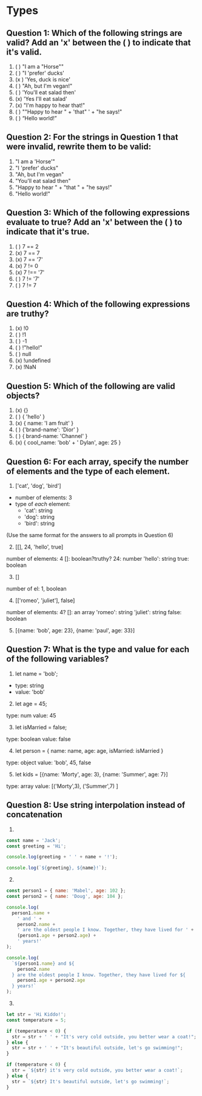 # Types

## Question 1: Which of the following strings are valid? Add an 'x' between the ( ) to indicate that it's valid.

1. ( ) "I am a "Horse""
2. ( ) "I 'prefer' ducks'
3. (x ) 'Yes, duck is nice'
4. ( ) "Ah, but I\'m vegan!"
5. ( ) 'You'll eat salad then'
6. (x) 'Yes I\'ll eat salad'
7. (x) "I'm happy to hear that!"
8. ( ) "\"Happy to hear " + 'that" ' + "he says!"
9. ( ) “Hello world!”

## Question 2: For the strings in Question 1 that were invalid, rewrite them to be valid:

1. "I am a 'Horse'"
2. "I 'prefer' ducks"
3. "Ah, but I'm vegan"
5. "You'll eat salad then"
8. "Happy to hear " + "that " + "he says!"
9. "Hello world!"

## Question 3: Which of the following expressions evaluate to true? Add an 'x' between the ( ) to indicate that it's true.

1. ( ) 7 == 2
2. (x) 7 == 7
3. (x) 7 == '7'
4. (x) 7 != 0
5. (x) 7 !== '7'
6. ( ) 7 != '7'
7. ( ) 7 != 7

## Question 4: Which of the following expressions are truthy?

1. (x) !0
2. ( ) !1
3. ( ) -1
4. ( ) !"hello!"
5. ( ) null
6. (x) !undefined
7. (x) !NaN

## Question 5: Which of the following are valid objects?

1. (x) {}
2. ( ) { 'hello' }
3. (x) { name: 'I am fruit' }
4. ( ) {'brand-name': 'Dior' }
5. ( ) { brand-name: 'Channel' }
6. (x) { cool_name: 'bob' + ' Dylan', age: 25 }

## Question 6: For each array, specify the number of elements and the type of each element.

1. ['cat', 'dog', 'bird']

- number of elements: 3
- type of _each_ element: 
  - 'cat': string
  - 'dog': string
  - 'bird': string

(Use the same format for the answers to all prompts in Question 6)

2. [[], 24, 'hello', true]

number of elements: 4
[]: boolean?truthy?
24: number
'hello': string
true: boolean

3. []

number of el: 1, boolean

4. [['romeo', 'juliet'], false]

number of elements: 4?
[]: an array
'romeo': string
'juliet': string
false: boolean


5. [{name: 'bob', age: 23}, {name: 'paul', age: 33}]

## Question 7: What is the type and value for each of the following variables?

1. let name = 'bob';

- type: string
- value: 'bob'

2. let age = 45;

type: num
value: 45

3. let isMarried = false;

type: boolean
value: false

4. let person = { name: name, age: age, isMarried: isMarried }

type: object
value: 'bob', 45, false

5. let kids = [{name: 'Morty', age: 3}, {name: 'Summer', age: 7}]

type: array
value: [('Morty',3), ('Summer',7) ]

## Question 8: Use string interpolation instead of concatenation

1.

```js
const name = 'Jack';
const greeting = 'Hi';

console.log(greeting + ' ' + name + '!');

console.log(`${greeting}, ${name}!`);

```

2.

```js
const person1 = { name: 'Mabel', age: 102 };
const person2 = { name: 'Doug', age: 104 };

console.log(
  person1.name +
    ' and ' +
    person2.name +
    ' are the oldest people I know. Together, they have lived for ' +
    (person1.age + person2.age) +
    ' years!'
);

console.log(
  `${person1.name} and ${
    person2.name
  } are the oldest people I know. Together, they have lived for ${
    person1.age + person2.age
  } years!`
);
```

3.

```js
let str = 'Hi Kiddo!';
const temperature = 5;

if (temperature < 0) {
  str = str + ' ' + "It's very cold outside, you better wear a coat!";
} else {
  str = str + ' ' + "It's beautiful outside, let's go swimming!";
}

if (temperature < 0) {
  str = `${str} it's very cold outside, you better wear a coat!`;
} else {
  str = `${str} It's beautiful outside, let's go swimming!`;
}
```
